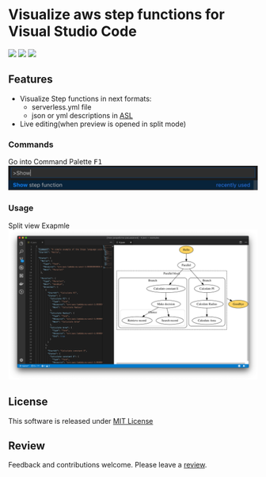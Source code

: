 # Visualize aws step functions for Visual Studio Code

[![](https://vsmarketplacebadge.apphb.com/version-short/paulshestakov.aws-step-functions-constructor.svg)](https://marketplace.visualstudio.com/items?itemName=paulshestakov.aws-step-functions-constructor)
[![](https://vsmarketplacebadge.apphb.com/downloads-short/paulshestakov.aws-step-functions-constructor.svg)](https://marketplace.visualstudio.com/items?itemName=paulshestakov.aws-step-functions-constructor)
[![](https://vsmarketplacebadge.apphb.com/installs/paulshestakov.aws-step-functions-constructor.svg)](https://marketplace.visualstudio.com/items?itemName=paulshestakov.aws-step-functions-constructor)

## Features

- Visualize Step functions in next formats:
  - serverless.yml file
  - json or yml descriptions in [ASL](https://docs.aws.amazon.com/step-functions/latest/dg/concepts-amazon-states-language.html)
- Live editing(when preview is opened in split mode)

### Commands

Go into Command Palette <kbd>F1</kbd>
![Commands List](https://github.com/PaulShestakov/pics/blob/master/commandsList.png?raw=true)

### Usage

Split view Exapmle
![Usage Example](https://github.com/PaulShestakov/pics/blob/master/sf.png?raw=true)

## License

This software is released under [MIT License](http://www.opensource.org/licenses/mit-license.php)

## Review

Feedback and contributions welcome. Please leave a [review](https://marketplace.visualstudio.com/items?itemName=paulshestakov.aws-step-functions-constructor#review-details).
